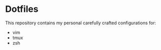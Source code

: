 # Dotfiles
This repository contains my personal carefully crafted configurations for:
* vim
* tmux
* zsh
